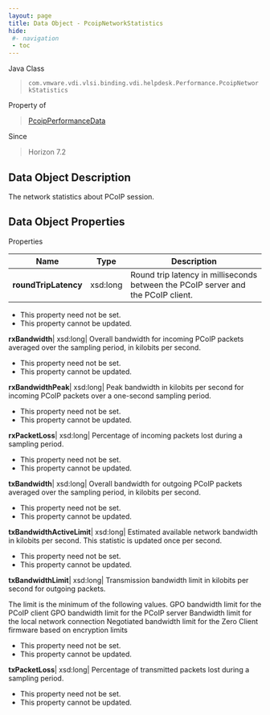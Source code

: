 ```yaml
---
layout: page
title: Data Object - PcoipNetworkStatistics
hide:
 #- navigation
 - toc
---
```






Java Class  
> `com.vmware.vdi.vlsi.binding.vdi.helpdesk.Performance.PcoipNetworkStatistics`

Property of  
> [PcoipPerformanceData](vdi.helpdesk.Performance.PcoipPerformanceData.md#field_detail)

Since  
> Horizon 7.2


## Data Object Description 

The network statistics about PCoIP session. 

## Data Object Properties

Properties

Name |  Type |  Description   
---|---|---  
**roundTripLatency**|  xsd:long|  Round trip latency in milliseconds between the PCoIP server and the PCoIP client.   


 * This property need not be set.
 * This property cannot be updated.

  
**rxBandwidth**|  xsd:long|  Overall bandwidth for incoming PCoIP packets averaged over the sampling period, in kilobits per second.   


 * This property need not be set.
 * This property cannot be updated.

  
**rxBandwidthPeak**|  xsd:long|  Peak bandwidth in kilobits per second for incoming PCoIP packets over a one-second sampling period.   


 * This property need not be set.
 * This property cannot be updated.

  
**rxPacketLoss**|  xsd:long|  Percentage of incoming packets lost during a sampling period.   


 * This property need not be set.
 * This property cannot be updated.

  
**txBandwidth**|  xsd:long|  Overall bandwidth for outgoing PCoIP packets averaged over the sampling period, in kilobits per second.   


 * This property need not be set.
 * This property cannot be updated.

  
**txBandwidthActiveLimit**|  xsd:long|  Estimated available network bandwidth in kilobits per second. This statistic is updated once per second.   


 * This property need not be set.
 * This property cannot be updated.

  
**txBandwidthLimit**|  xsd:long|  Transmission bandwidth limit in kilobits per second for outgoing packets. 

The limit is the minimum of the following values.  GPO bandwidth limit for the PCoIP client  GPO bandwidth limit for the PCoIP server  Bandwidth limit for the local network connection  Negotiated bandwidth limit for the Zero Client firmware based on encryption limits  
  


 * This property need not be set.
 * This property cannot be updated.

  
**txPacketLoss**|  xsd:long|  Percentage of transmitted packets lost during a sampling period.   


 * This property need not be set.
 * This property cannot be updated.

  
  

  
